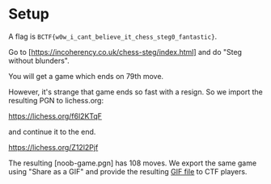 # Setup

A flag is `BCTF{w0w_i_cant_believe_it_chess_steg0_fantastic}`.

Go to [https://incoherency.co.uk/chess-steg/index.html] and do "Steg without blunders".

You will get a game which ends on 79th move.

However, it's strange that game ends so fast with a resign. So we import the resulting PGN to lichess.org:

https://lichess.org/f6l2KTqF

and continue it to the end.

https://lichess.org/Z12l2Pjf

The resulting [noob-game.pgn] has 108 moves. We export the same game using "Share as a GIF" and provide the resulting [GIF file](../challenge/noob-game.gif) to CTF players.
